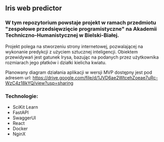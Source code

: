 ## Iris web predictor
### W tym repozytorium powstaje projekt w ramach przedmiotu "zespołowe przedsięwzięcie programistyczne" na Akademii Techniczno-Humanistycznej w Bielski-Białej. 

Projekt polega na stworzeniu strony internetowej, pozwalającej na wykonanie predykcji z użyciem sztucznej inteligencji.
Obiektem przewidywań jest gatunek Irysa, bazując na podanych przez użytkownika rozmiarach jego płatków i działki kielicha kwiatu.

Planowany diagram działania aplikacji w wersji MVP dostępny jest pod adresem url: 
https://drive.google.com/file/d/1JVD6ae2WtcehZoeae7uRc-WzC4z18kYQ/view?usp=sharing


### Technologie:


- SciKit Learn
- FastAPI
- SwaggerUI 
- React
- Docker
- NginX
